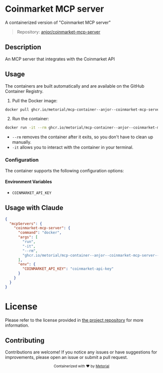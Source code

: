 
# Coinmarket MCP server

A containerized version of "Coinmarket MCP server"

> Repository: [anjor/coinmarket-mcp-server](https://github.com/anjor/coinmarket-mcp-server)

## Description

An MCP server that integrates with the Coinmarket API


## Usage

The containers are built automatically and are available on the GitHub Container Registry.

1. Pull the Docker image:

```bash
docker pull ghcr.io/metorial/mcp-container--anjor--coinmarket-mcp-server--coinmarket-mcp-server
```

2. Run the container:

```bash
docker run -it --rm ghcr.io/metorial/mcp-container--anjor--coinmarket-mcp-server--coinmarket-mcp-server 
```

- `--rm` removes the container after it exits, so you don't have to clean up manually.
- `-it` allows you to interact with the container in your terminal.


### Configuration

The container supports the following configuration options:




#### Environment Variables
- `COINMARKET_API_KEY`




## Usage with Claude

```json
{
  "mcpServers": {
    "coinmarket-mcp-server": {
      "command": "docker",
      "args": [
        "run",
        "-it",
        "--rm",
        "ghcr.io/metorial/mcp-container--anjor--coinmarket-mcp-server--coinmarket-mcp-server"
      ],
      "env": {
        "COINMARKET_API_KEY": "coinmarket-api-key"
      }
    }
  }
}
```

# License

Please refer to the license provided in [the project repository](https://github.com/anjor/coinmarket-mcp-server) for more information.

## Contributing

Contributions are welcome! If you notice any issues or have suggestions for improvements, please open an issue or submit a pull request.

<div align="center">
  <sub>Containerized with ❤️ by <a href="https://metorial.com">Metorial</a></sub>
</div>
  